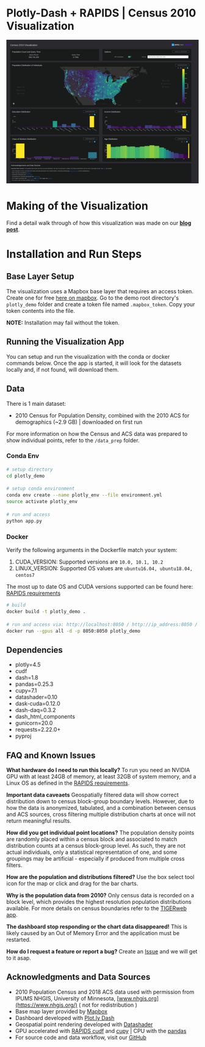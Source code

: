 # Plotly-Dash + RAPIDS | Census 2010 Visualization

![](./census-demo.png)

# Making of the Visualization
Find a detail walk through of how this visualization was made on our **[blog post](https://medium.com/rapids-ai/plotly-census-viz-dashboard-powered-by-rapids-1503b3506652)**.


# Installation and Run Steps

## Base Layer Setup
The visualization uses a Mapbox base layer that requires an access token. Create one for free [here on mapbox](https://www.mapbox.com/help/define-access-token/). Go to the demo root directory's `plotly_demo` folder and create a token file named `.mapbox_token`. Copy your token contents into the file.

**NOTE:** Installation may fail without the token.

## Running the Visualization App

You can setup and run the visualization with the conda or docker commands below. Once the app is started, it will look for the datasets locally and, if not found, will download them.

## Data 
There is 1 main dataset:

- 2010 Census for Population Density, combined with the 2010 ACS for demographics  (~2.9 GB) | downloaded on first run

For more information on how the Census and ACS data was prepared to show individual points, refer to the `/data_prep` folder.

### Conda Env

```bash
# setup directory
cd plotly_demo

# setup conda environment 
conda env create --name plotly_env --file environment.yml
source activate plotly_env

# run and access
python app.py
```


### Docker

Verify the following arguments in the Dockerfile match your system:

1. CUDA_VERSION: Supported versions are `10.0, 10.1, 10.2`
2. LINUX_VERSION: Supported OS values are `ubuntu16.04, ubuntu18.04, centos7`

The most up to date OS and CUDA versions supported can be found here: [RAPIDS requirements](https://rapids.ai/start.html#req)

```bash
# build
docker build -t plotly_demo .

# run and access via: http://localhost:8050 / http://ip_address:8050 / http://0.0.0.0:8050
docker run --gpus all -d -p 8050:8050 plotly_demo
```

## Dependencies

- plotly=4.5
- cudf
- dash=1.8
- pandas=0.25.3
- cupy=7.1
- datashader=0.10
- dask-cuda=0.12.0
- dash-daq=0.3.2
- dash_html_components
- gunicorn=20.0
- requests=2.22.0+
- pyproj


## FAQ and Known Issues

**What hardware do I need to run this locally?** To run you need an NVIDIA GPU with at least 24GB of memory, at least 32GB of system memory, and a Linux OS as defined in the [RAPIDS requirements](https://rapids.ai/start.html#req).

**Important data caveaets** Geospatially filtered data will show correct distribution down to census block-group boundary levels. However, due to how the data is anonymized, tabulated, and a combination between census and ACS sources, cross filtering multiple distribution charts at once will not return meaningful results.

**How did you get individual point locations?** The population density points are randomly placed within a census block and associated to match distribution counts at a census block-group level. As such, they are not actual individuals, only a statistical representation of one, and some groupings may be artificial - especially if produced from multiple cross filters. 

**How are the population and distributions filtered?** Use the box select tool icon for the map or click and drag for the bar charts.

**Why is the population data from 2010?** Only census data is recorded on a block level, which provides the highest resolution population distributions available. For more details on census boundaries refer to the [TIGERweb app](https://tigerweb.geo.census.gov/tigerwebmain/TIGERweb_apps.html). 

**The dashboard stop responding or the chart data disappeared!** This is likely caused by an Out of Memory Error and the application must be restarted. 

**How do I request a feature or report a bug?** Create an [Issue](https://github.com/rapidsai/plotly-dash-rapids-census-demo/issues) and we will get to it asap. 


## Acknowledgments and Data Sources

- 2010 Population Census and 2018 ACS data used with permission from IPUMS NHGIS, University of Minnesota, [www.nhgis.org](https://www.nhgis.org/) ( not for redistribution )
- Base map layer provided by [Mapbox](https://www.mapbox.com/)
- Dashboard developed with [Plot.ly Dash](https://plotly.com/dash/)
- Geospatial point rendering developed with [Datashader](https://datashader.org/)
- GPU accelerated with [RAPIDS cudf](https://rapids.ai/) and [cupy](https://cupy.chainer.org/) | CPU with the [pandas](https://pandas.pydata.org/)
- For source code and data workflow, visit our [GitHub](https://github.com/rapidsai/plotly-dash-rapids-census-demo/tree/master)
